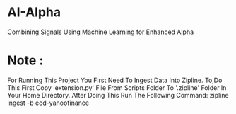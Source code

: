 # AI-Alpha
Combining Signals Using Machine Learning for Enhanced Alpha

# Note :
For Running This Project You First Need To Ingest Data Into Zipline.
To,Do This First Copy 'extension.py' File From Scripts Folder To '.zipline' Folder In Your Home Directory.
After Doing This Run The Following Command:
zipline ingest -b eod-yahoofinance
